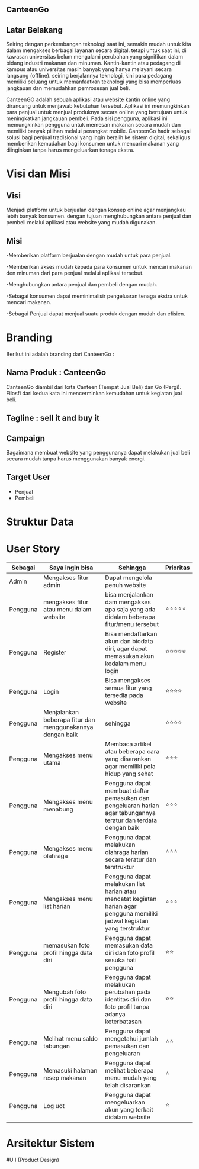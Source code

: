 ## CanteenGo

## Latar Belakang
Seiring dengan perkembangan teknologi saat ini, semakin mudah untuk kita dalam mengakses berbagai layanan secara digital. tetapi untuk saat ini, di kawasan universitas belum mengalami perubahan yang signifikan dalam bidang industri makanan dan minuman. Kantin-kantin atau pedagang di kampus atau universitas masih banyak yang hanya melayani secara langsung (offline). seiring berjalannya teknologi, kini para pedagang memiliki peluang untuk memanfaatkan teknologi yang bisa memperluas jangkauan dan memudahkan pemrosesan jual beli.

CanteenGO adalah sebuah aplikasi atau website kantin online yang dirancang untuk menjawab kebutuhan tersebut. Aplikasi ini memungkinkan para penjual untuk menjual produknya secara online yang bertujuan untuk meningkatkan jangkauan pembeli. Pada sisi pengguna, aplikasi ini memungkinkan pengguna untuk memesan makanan secara mudah dan memiliki banyak pilihan melalui perangkat mobile. CanteenGo hadir sebagai solusi bagi penjual tradisional yang ingin beralih ke sistem digital, sekaligus memberikan kemudahan bagi konsumen untuk mencari makanan yang diinginkan tanpa harus mengeluarkan tenaga ekstra.

# Visi dan Misi
## Visi
Menjadi platform untuk berjualan dengan konsep online agar menjangkau lebih banyak konsumen. dengan tujuan menghubungkan antara penjual dan pembeli melalui aplikasi atau website yang mudah digunakan.
## Misi
-Memberikan platform berjualan dengan mudah untuk para penjual.

-Memberikan akses mudah kepada para konsumen untuk mencari makanan den minuman dari para penjual melalui aplikasi tersebut.

-Menghubungkan antara penjual dan pembeli dengan mudah.

-Sebagai konsumen dapat meminimalisir pengeluaran tenaga ekstra untuk mencari makanan.

-Sebagai Penjual dapat menjual suatu produk dengan mudah dan efisien.

# Branding
Berikut ini adalah branding dari CanteenGo :
## Nama Produk : CanteenGo
CanteenGo diambil dari kata Canteen (Tempat Jual Beli) dan Go (Pergi). Filosfi dari kedua kata ini mencerminkan kemudahan untuk kegiatan jual beli.

## Tagline : sell it and buy it

## Campaign
Bagaimana membuat website yang penggunanya dapat melakukan jual beli secara mudah tanpa harus menggunakan banyak energi.

## Target User
- Penjual
- Pembeli

# Struktur Data

# User Story

Sebagai | Saya ingin bisa | Sehingga | Prioritas
---|---|---|---
Admin | Mengakses fitur admin | Dapat mengelola penuh website
Pengguna | mengakses fitur atau menu dalam website | bisa menjalankan dam mengakses apa saja yang ada didalam beberapa fitur/menu tersebut | ⭐⭐⭐⭐⭐
Pengguna | Register | Bisa mendaftarkan akun dan biodata diri, agar dapat memasukan akun kedalam menu login | ⭐⭐⭐⭐⭐
Pengguna | Login | Bisa mengakses semua fitur yang tersedia pada website | ⭐⭐⭐⭐
Pengguna | Menjalankan beberapa fitur dan menggunakannya dengan baik  | sehingga | ⭐⭐⭐⭐
Pengguna | Mengakses menu utama | Membaca artikel atau beberapa cara yang disarankan agar memiliki pola hidup yang sehat | ⭐⭐⭐
Pengguna | Mengakses menu menabung | Pengguna dapat membuat daftar pemasukan dan pengeluaran harian agar tabungannya teratur dan terdata dengan baik | ⭐⭐⭐
Pengguna | Mengakses menu olahraga | Pengguna dapat melakukan olahraga harian secara teratur dan terstruktur | ⭐⭐⭐
Pengguna | Mengakses menu list harian | Pengguna dapat melakukan list harian atau mencatat kegiatan harian agar pengguna memiliki jadwal kegiatan yang terstruktur | ⭐⭐⭐
Pengguna | memasukan foto profil hingga data diri  | Pengguna dapat memasukan data diri dan foto profil sesuka hati pengguna | ⭐⭐
Pengguna | Mengubah foto profil hingga data diri | Pengguna dapat melakukan perubahan pada identitas diri dan foto profil tanpa adanya keterbatasan | ⭐⭐
Pengguna | Melihat menu saldo tabungan | Pengguna dapat mengetahui jumlah pemasukan dan pengeluaran| ⭐⭐
Pengguna | Memasuki halaman resep makanan | Pengguna dapat melihat beberapa menu mudah yang telah disarankan | ⭐
Pengguna | Log uot | Pengguna dapat mengeluarkan akun yang terkait didalam website | ⭐


# Arsitektur Sistem

#U I (Product Design)

